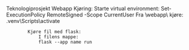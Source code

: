 Teknologiprosjekt
    Webapp
        Kjøring:
            Starte virtual environment:
                Set-ExecutionPolicy RemoteSigned -Scope CurrentUser
                Fra \webapp\ kjøre:
                    .venv\Scripts\activate 
            
            Kjøre fil med flask:
                I filens mappe:
                flask --app name run



            
            
